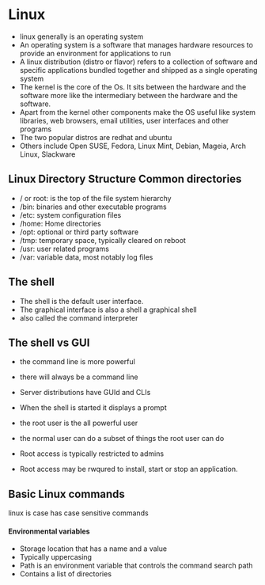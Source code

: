# Linux
* linux generally is an operating system
* An operating system is a software that manages hardware resources to provide an environment for applications to run
* A linux distribution (distro or flavor) refers to a collection of software and specific applications bundled together and shipped as a single operating system
* The kernel is the core of the Os. It sits between the hardware and the software more like the intermediary between the hardware and the software.
* Apart from the kernel other components make  the OS useful like system libraries, web browsers, email utilities, user interfaces and other programs
* The two popular distros are redhat and ubuntu
* Others include Open SUSE, Fedora, Linux Mint, Debian, Mageia, Arch Linux, Slackware
## Linux Directory Structure Common directories
* / or root: is the top of the file system hierarchy
* /bin: binaries and other executable programs
* /etc: system configuration files
* /home: Home directories 
* /opt: optional or third party software
* /tmp: temporary space, typically cleared on reboot
* /usr: user related programs
* /var: variable data, most notably log files

## The shell
* The shell is the default user interface. 
* The graphical interface is also a shell a graphical shell
* also called the command interpreter

## The shell vs GUI
* the command line is more powerful
* there will always be a command line
* Server distributions have GUId and CLIs

* When the shell is started it displays a prompt
* the root user is the all powerful user
* the normal user can do a subset of things the root user can do
* Root access is typically restricted to admins
* Root access may be rwqured to install, start or stop an application.

## Basic Linux commands
linux is case has case sensitive commands
 #### Environmental variables
 * Storage location that has a name and a value
 * Typically uppercasing
* Path is an environment variable that controls the command search path
* Contains a list of directories






